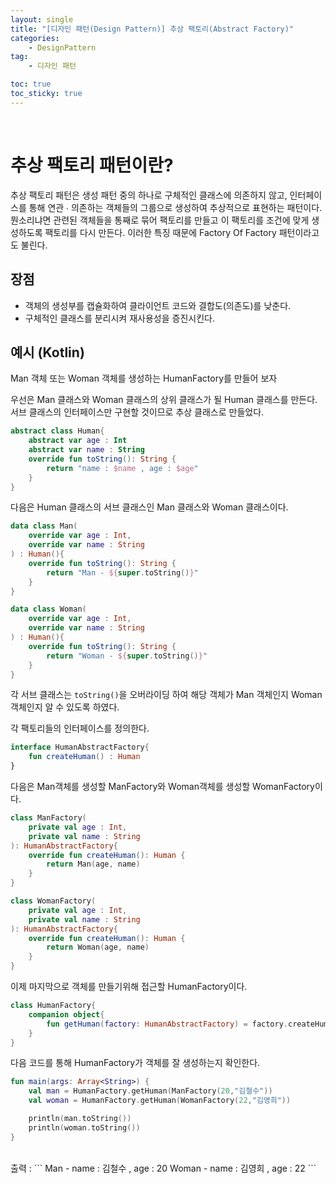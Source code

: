 ```yaml
---
layout: single
title: "[디자인 패턴(Design Pattern)] 추상 팩토리(Abstract Factory)"
categories: 
    - DesignPattern
tag:
    - 디자인 패턴

toc: true
toc_sticky: true
---
```


<br>

# 추상 팩토리 패턴이란?
추상 팩토리 패턴은 생성 패턴 중의 하나로 구체적인 클래스에 의존하지 않고, 인터페이스를 통해 연관 ∙ 의존하는 객체들의 그룹으로 생성하여 추상적으로 표현하는 패턴이다. 뭔소리냐면 관련된 객체들을 통째로 묶어 팩토리를 만들고 이 팩토리를 조건에 맞게 생성하도록 팩토리를 다시 만든다. 이러한 특징 때문에 Factory Of Factory 패턴이라고도 불린다.

## 장점
- 객체의 생성부를 캡슐화하여 클라이언트 코드와 결합도(의존도)를 낮춘다.
- 구체적인 클래스를 분리시켜 재사용성을 증진시킨다.

## 예시 (Kotlin)

Man 객체 또는 Woman 객체를 생성하는 HumanFactory를 만들어 보자

우선은 Man 클래스와 Woman 클래스의 상위 클래스가 될 Human 클래스를 만든다. 서브 클래스의 인터페이스만 구현할 것이므로 추상 클래스로 만들었다.

```kotlin
abstract class Human{
    abstract var age : Int
    abstract var name : String
    override fun toString(): String {
        return "name : $name , age : $age"
    }
}
```

다음은 Human 클래스의 서브 클래스인 Man 클래스와 Woman 클래스이다.

```kotlin
data class Man(
    override var age : Int,
    override var name : String
) : Human(){
    override fun toString(): String {
        return "Man - ${super.toString()}"
    }
}
```
```kotlin
data class Woman(
    override var age : Int,
    override var name : String
) : Human(){
    override fun toString(): String {
        return "Woman - ${super.toString()}"
    }
}
```
각 서브 클래스는 `toString()`을 오버라이딩 하여 해당 객체가 Man 객체인지 Woman 객체인지 알 수 있도록 하였다.

각 팩토리들의 인터페이스를 정의한다.
```kotlin
interface HumanAbstractFactory{
    fun createHuman() : Human
}
```

다음은 Man객체를 생성할 ManFactory와 Woman객체를 생성할 WomanFactory이다.
```kotlin
class ManFactory(
    private val age : Int,
    private val name : String
): HumanAbstractFactory{
    override fun createHuman(): Human {
        return Man(age, name)
    }
}
```
```kotlin
class WomanFactory(
    private val age : Int,
    private val name : String
): HumanAbstractFactory{
    override fun createHuman(): Human {
        return Woman(age, name)
    }
}
```

이제 마지막으로 객체를 만들기위해 접근할 HumanFactory이다.
```kotlin
class HumanFactory{
    companion object{
        fun getHuman(factory: HumanAbstractFactory) = factory.createHuman()
    }
}
```

다음 코드를 통해 HumanFactory가 객체를 잘 생성하는지 확인한다.

```kotlin
fun main(args: Array<String>) {
    val man = HumanFactory.getHuman(ManFactory(20,"김철수"))
    val woman = HumanFactory.getHuman(WomanFactory(22,"김영희"))

    println(man.toString())
    println(woman.toString())
}
```
<br>
출력 : 
```
Man - name : 김철수 , age : 20
Woman - name : 김영희 , age : 22
```